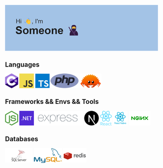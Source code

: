 <img src="/header.png" />

## Languages
<div>
  <img src="/csharp.png" title="C#" alt="C#" height="48px" />
  <img src="/js.png" title="JavaScript" alt="JavaScript" height="48px" />
  <img src="/ts.png" title="TypeScript" alt="TypeScript" height="48px" />
  <img src="/php.png" title="PHP" alt="PHP" height="48px" />
  <img src="/rust.png" title="Rust" alt="Rust" height="48px" />
</div>

## Frameworks && Envs && Tools
<div>
  <img src="/nodejs.png" title="Node JS" alt="Node JS" height="48px" />
  <img src="/.net.png" title=".NET" alt=".NET" height="48px" />
  <img src="/express.png" title="Express JS" alt="Express JS" height="48px" />
  <img src="/next.png" title="NextJS" alt="NextJS" height="48px" />
  <img src="/react.png" title="ReactJS" alt="ReactJS" height="48px" />
  <img src="/react-native.webp" title="React-Native" alt="React-Native" height="48px" />
  <img src="/nginx.png" title="NGINX" alt="NGINX" height="48px" />
</div>

## Databases
<div>
  <img src="/mssql.png" title="MSSQL" alt="MSSQL" height="48px" />
  <img src="/mysql.webp" title="MySQL" alt="MySQL" height="48px" />
  <img src="/redis.png" title="Redis" alt="Redis" height="48px" />
</div>
